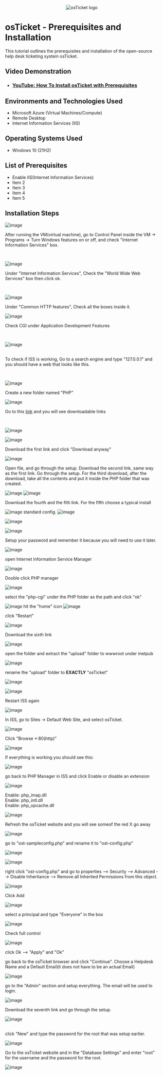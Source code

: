 <p align="center">
<img src="https://i.imgur.com/Clzj7Xs.png" alt="osTicket logo"/>
</p>

<h1>osTicket - Prerequisites and Installation</h1>
This tutorial outlines the prerequisites and installation of the open-source help desk ticketing system osTicket.<br />


<h2>Video Demonstration</h2>

- ### [YouTube: How To Install osTicket with Prerequisites](https://www.youtube.com)

<h2>Environments and Technologies Used</h2>

- Microsoft Azure (Virtual Machines/Compute)
- Remote Desktop
- Internet Information Services (IIS)

<h2>Operating Systems Used </h2>

- Windows 10</b> (21H2)

<h2>List of Prerequisites</h2>

- Enable IIS(Internet Information Services)
- Item 2
- Item 3
- Item 4
- Item 5

<h2>Installation Steps</h2>

<p>
 
![image](https://github.com/David123890dd/osticket-prereqs/assets/138183500/97996bcc-4910-4c5b-842a-5351e5d8adee)

</p>
<p>After running the VM(virtual machine), go to Control Panel inside the VM -> Programs -> Turn Windows features on or off, and check "Internet Information Services" box.
</p>
<br />

![image](https://github.com/David123890dd/osticket-prereqs/assets/138183500/126eedfb-8008-4a8f-bec8-a503d6a0f14b)

<p>

</p>
<p>
Under "Internet Information Services", Check the "World Wide Web Services" box then click ok.
</p>
<br />

<p>

 ![image](https://github.com/David123890dd/osticket-prereqs/assets/138183500/ad1b6936-45f6-454b-82e8-3ec86eb9b013)
<br/>
</p>
<p>
Under "Common HTTP features", Check all the boxes inside it.

 
 ![image](https://github.com/David123890dd/osticket-prereqs/assets/138183500/5c59f4b9-9aef-4d6f-a031-4aee6a730d38)
 
Check CGI under Application Development Features
</p>
<br />

<p>


![image](https://github.com/David123890dd/osticket-prereqs/assets/138183500/3f9f5520-9bf6-4b0b-a6e1-ccf1aa99385b)


</p>

<p>
 <br/>
To check if ISS is working, Go to a search engine and type "127.0.0.1" and you should have a web that looks like this.
</p>
<br />


![image](https://github.com/David123890dd/osticket-prereqs/assets/138183500/398cc3bb-6ff0-403c-b100-8846f51e4ca5)

<p>
Create a new folder named "PHP"

</p>
<p>
 
 ![image](https://github.com/David123890dd/osticket-prereqs/assets/138183500/f43ef26d-7dc6-4d0b-bdcd-c8c3786b571d)

Go to this <a href="https://docs.google.com/document/d/1zauJKAndmBDyZ0eXRvAOSF9e0xWSQmLket6CgvUPITc/edit">link</a> and you will see downloadable links
</p>
<br />

</p>
<p>

 ![image](https://github.com/David123890dd/osticket-prereqs/assets/138183500/c534f7f6-5535-4dc9-9083-aa996b96e99e)
 


![image](https://github.com/David123890dd/osticket-prereqs/assets/138183500/7a2a955f-958b-4c7a-875f-6e185e62170c)

Download the first link and click "Download anyway"


![image](https://github.com/David123890dd/osticket-prereqs/assets/138183500/a7762efb-fa8f-4dbe-a307-84b3dda8e1b8)


Open file, and go through the setup. Download the second link, same way as the first link. Go through the setup. For the third download, after the download, take all the contents and put it inside the PHP folder that was created.

![image](https://github.com/David123890dd/osticket-prereqs/assets/138183500/03f5e7ac-f889-47ba-b50d-be9de9ba3968) 
![image](https://github.com/David123890dd/osticket-prereqs/assets/138183500/b85372fd-b096-4fee-83b1-e9803bcb1f43)

 Download the fourth and the fith link. For the fifth choose a typical install

![image](https://github.com/David123890dd/osticket-prereqs/assets/138183500/33aedb94-f02c-4cb9-ba92-dfdc97adddc7)
standard config.
![image](https://github.com/David123890dd/osticket-prereqs/assets/138183500/d6664479-a427-48b9-99d9-6924475edf46)



![image](https://github.com/David123890dd/osticket-prereqs/assets/138183500/d12a0038-f491-466b-9ed4-bc55b3fc2018)

 ![image](https://github.com/David123890dd/osticket-prereqs/assets/138183500/a06893d7-2450-4711-bb16-11c9b6f66e7a)

 Setup your password and remember it because you will need to use it later.

![image](https://github.com/David123890dd/osticket-prereqs/assets/138183500/7bf2b25f-62d0-4025-b7ba-4b1eeac80fcc)

open Internet Information Service Manager

![image](https://github.com/David123890dd/osticket-prereqs/assets/138183500/5d144664-e818-417b-8a1b-3d360e092cc4)

Double click PHP manager

![image](https://github.com/David123890dd/osticket-prereqs/assets/138183500/69753cd8-249a-4442-8963-a9d26e7d47c8)

select the "php-cgi" under the PHP folder as the path and click "ok"

![image](https://github.com/David123890dd/osticket-prereqs/assets/138183500/69c03e55-01fa-4d59-b44f-bbaf82a9b99e)
hit the "home" icon
![image](https://github.com/David123890dd/osticket-prereqs/assets/138183500/a679600a-a307-4ba3-adcd-3d34359921ae)

 click "Restart"
 
![image](https://github.com/David123890dd/osticket-prereqs/assets/138183500/9402fcc2-663a-4b42-8cca-67b88b452d56)

Download the sixth link 

![image](https://github.com/David123890dd/osticket-prereqs/assets/138183500/4bf5e296-01bb-4436-b077-31e21b9a64a2)

open the folder and extract the "upload" folder to wwwroot under inetpub 

![image](https://github.com/David123890dd/osticket-prereqs/assets/138183500/fb2cb808-1372-43e3-babe-091b079ad726)

rename the "upload" folder to **EXACTLY** "osTicket"

![image](https://github.com/David123890dd/osticket-prereqs/assets/138183500/9ec040dc-03ff-46fe-9dad-3b240346a013)

![image](https://github.com/David123890dd/osticket-prereqs/assets/138183500/648b3d6b-6780-4a45-bfdd-ef39771521a5)

Restart ISS again

![image](https://github.com/David123890dd/osticket-prereqs/assets/138183500/9402fcc2-663a-4b42-8cca-67b88b452d56)

In ISS, go to Sites -> Default Web Site, and select osTicket. 

![image](https://github.com/David123890dd/osticket-prereqs/assets/138183500/89124610-bbeb-410f-a104-20157d50a4df)

Click "Browse *:80(http)"

![image](https://github.com/David123890dd/osticket-prereqs/assets/138183500/814431bc-c66b-4463-a296-fe43d585e191)

If everything is working you should see this:

![image](https://github.com/David123890dd/osticket-prereqs/assets/138183500/70ca63f8-75d3-4db2-8c8a-68c2b13f9cd6)


go back to PHP Manager in ISS and click Enable or disable an extension

![image](https://github.com/David123890dd/osticket-prereqs/assets/138183500/91a44b73-edfd-48fd-ad99-de2dfb4b2b31)

Enable: php_imap.dll <br/>
Enable: php_intl.dll <br/>
Enable: php_opcache.dll <br/>

![image](https://github.com/David123890dd/osticket-prereqs/assets/138183500/25d279be-4fcf-43b4-8c06-ed11ee7e0c5d)

Refresh the osTicket website and you will see someof the red X go away

![image](https://github.com/David123890dd/osticket-prereqs/assets/138183500/e6173ff8-c2ee-40b1-97b0-1c413600eeb7)

go to "ost-sampleconfig.php" and rename it to "ost-config.php"

![image](https://github.com/David123890dd/osticket-prereqs/assets/138183500/8d80187d-12bd-4ceb-814c-e3abdb4e8ebc)

![image](https://github.com/David123890dd/osticket-prereqs/assets/138183500/cc225e3f-07ba-47ea-ad06-3bb3d434c662)

right click "ost-config.php" and go to properties --> Security --> Advanced --> Disable Inheritance --> Remove all Inherited Permissions from this object.

![image](https://github.com/David123890dd/osticket-prereqs/assets/138183500/526b9eb3-4ed7-45a3-896a-ed6b2825041d)

Click Add

![image](https://github.com/David123890dd/osticket-prereqs/assets/138183500/f9e06433-5f22-435f-b0c0-acdf706e9a3f)

select a principal and type "Everyone" in the box

![image](https://github.com/David123890dd/osticket-prereqs/assets/138183500/8dbbb463-9282-4d8e-861e-7d63191e8f27)

Check full control

![image](https://github.com/David123890dd/osticket-prereqs/assets/138183500/61310230-c628-429c-b710-0bcf72f29356)

click Ok --> "Apply" and "Ok"

go back to the osTicket browser and click "Continue". Choose a Helpdesk Name and a Default Email(it does not have to be an actual Email)

![image](https://github.com/David123890dd/osticket-prereqs/assets/138183500/9b58db01-fc9d-4a8d-9dd8-a3122139521b)

go to the "Admin" section and setup everything. The email will be used to login.

![image](https://github.com/David123890dd/osticket-prereqs/assets/138183500/39aaedc8-e4f2-40c4-a857-97ae1f30286c)

Download the seventh link and go through the setup.

![image](https://github.com/David123890dd/osticket-prereqs/assets/138183500/5230586a-b330-45d3-9228-ea660c546812)

<br/>
click "New" and type the password for the root that was setup earlier.

![image](https://github.com/David123890dd/osticket-prereqs/assets/138183500/cfbc7667-37f9-4ae9-b7b7-ffdec0c25238)

Go to the osTicket website and in the "Database Settings" and enter "root" for the username and the password for the root.

![image](https://github.com/David123890dd/osticket-prereqs/assets/138183500/eac0f000-3a07-4c6c-99af-ffab05afbc94)



</p>
<br />

</p>
<p>

</p>
<br />

</p>
<p>

</p>
<br />

</p>
<p>

</p>
<br />

</p>
<p>

</p>
<br />

</p>
<p>

</p>
<br />

</p>
<p>

</p>
<br />

</p>
<p>

</p>
<br />

</p>
<p>

</p>
<br />

</p>
<p>

</p>
<br />
